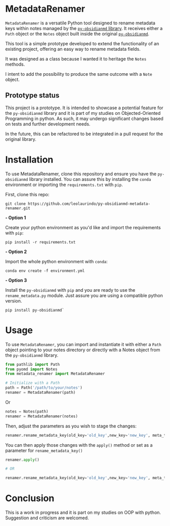 # MetadataRenamer

`MetadataRenamer` is a versatile Python tool designed to rename metadata keys within notes managed by the [`py-obsidianmd` library](https://github.com/selimrbd/py-obsidianmd). It receives either a `Path` object or the `Notes` object built inside the original [`py-obsidianmd`](https://github.com/selimrbd/py-obsidianmd).

This tool is a simple prototype developed to extend the functionality of an existing project, offering an easy way to rename metadata fields.

It was designed as a class because I wanted it to heritage the `Notes` methods.

I intent to add the possibility to produce the same outcome with a `Note` object.

## Prototype status

This project is a prototype. It is intended to showcase a potential feature for the `py-obsidianmd` library and it is part of my studies on Objected-Oriented Programming in python. As such, it may undergo significant changes based on tests and further development needs.

In the future, this can be refactored to be integrated in a pull request for the original library.

# Installation

To use MetadataRenamer, clone this repository and ensure you have the `py-obsidianmd` library installed. You can assure this by installing the `conda` environment or importing the `requirements.txt` with `pip`.

First, clone this repo:

```
git clone https://github.com/leolaurindo/py-obsidianmd-metadata-renamer.git
```

**- Option 1**

Create your python environment as you'd like and import the requirements with `pip`:

```
pip install -r requirements.txt
```

**- Option 2**

Import the whole python environment with `conda`:

```
conda env create -f environment.yml
```

**- Option 3**

Install the `py-obsidianmd` with `pip` and you are ready to use the `rename_metadata.py` module. Just assure you are using a compatible python version.

```
pip install py-obsidianmd`
```

# Usage

To use `MetadataRenamer`, you can import and instantiate it with either a `Path` object pointing to your notes directory or directly with a Notes object from the `py-obsidianmd` library.

```python
from pathlib import Path
from pyomd import Notes
from metadata_renamer import MetadataRenamer

# Initialize with a Path
path = Path('/path/to/your/notes')
renamer = MetadataRenamer(path)
```

Or

```python
notes = Notes(path)
renamer = MetadataRenamer(notes)
```

Then, adjust the parameters as you wish to stage the changes:
```python
renamer.rename_metadata_key(old_key='old_key',new_key='new_key', meta_type=MetadataType.DEFAULT)
```

You can then apply those changes with the `apply()` method or set as a parameter for `rename_metadata_key()`

```python
renamer.apply()

# OR

renamer.rename_metadata_key(old_key='old_key',new_key='new_key', meta_type=MetadataType.DEFAULT)
```

# Conclusion

This is a work in progress and it is part on my studies on OOP with python. Suggestion and criticism are welcomed.
